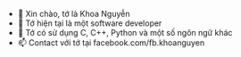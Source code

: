 - 👋 Xin chào, tớ là Khoa Nguyễn
- 👀 Tớ hiện tại là một software developer
- 🌱 Tớ có sử dụng C, C++, Python và một số ngôn ngữ khác
- 📫 Contact với tớ tại facebook.com/fb.khoanguyen
